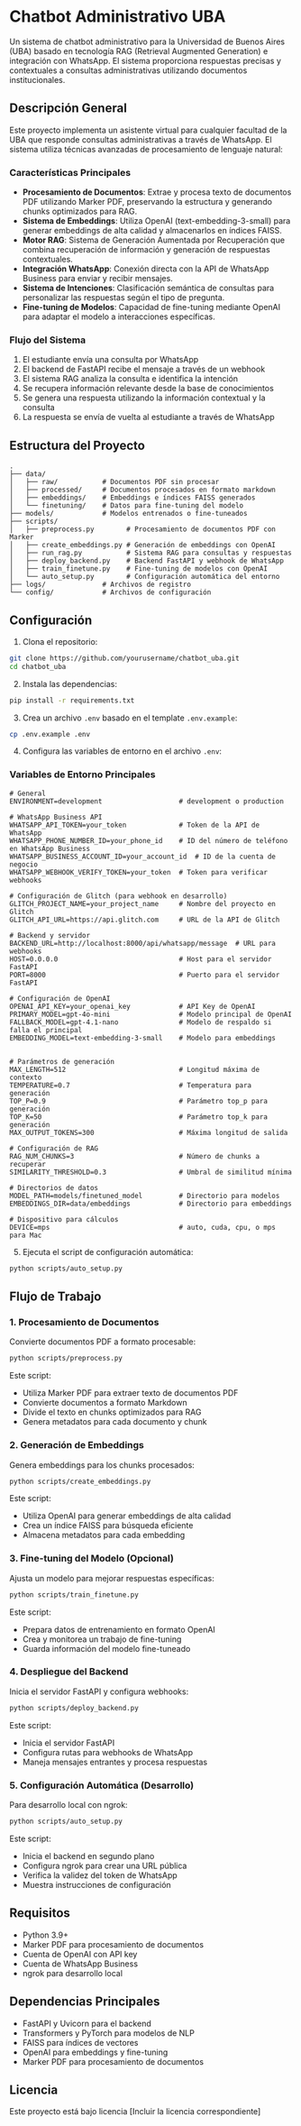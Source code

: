 # Chatbot Administrativo UBA

Un sistema de chatbot administrativo para la Universidad de Buenos Aires (UBA) basado en tecnología RAG (Retrieval Augmented Generation) e integración con WhatsApp. El sistema proporciona respuestas precisas y contextuales a consultas administrativas utilizando documentos institucionales.

## Descripción General

Este proyecto implementa un asistente virtual para cualquier facultad de la UBA que responde consultas administrativas a través de WhatsApp. El sistema utiliza técnicas avanzadas de procesamiento de lenguaje natural:

### Características Principales

- **Procesamiento de Documentos**: Extrae y procesa texto de documentos PDF utilizando Marker PDF, preservando la estructura y generando chunks optimizados para RAG.
- **Sistema de Embeddings**: Utiliza OpenAI (text-embedding-3-small) para generar embeddings de alta calidad y almacenarlos en índices FAISS.
- **Motor RAG**: Sistema de Generación Aumentada por Recuperación que combina recuperación de información y generación de respuestas contextuales.
- **Integración WhatsApp**: Conexión directa con la API de WhatsApp Business para enviar y recibir mensajes.
- **Sistema de Intenciones**: Clasificación semántica de consultas para personalizar las respuestas según el tipo de pregunta.
- **Fine-tuning de Modelos**: Capacidad de fine-tuning mediante OpenAI para adaptar el modelo a interacciones específicas.

### Flujo del Sistema

1. El estudiante envía una consulta por WhatsApp
2. El backend de FastAPI recibe el mensaje a través de un webhook
3. El sistema RAG analiza la consulta e identifica la intención
4. Se recupera información relevante desde la base de conocimientos
5. Se genera una respuesta utilizando la información contextual y la consulta
6. La respuesta se envía de vuelta al estudiante a través de WhatsApp

## Estructura del Proyecto

```
.
├── data/
│   ├── raw/           # Documentos PDF sin procesar
│   ├── processed/     # Documentos procesados en formato markdown
│   ├── embeddings/    # Embeddings e índices FAISS generados
│   └── finetuning/    # Datos para fine-tuning del modelo
├── models/            # Modelos entrenados o fine-tuneados
├── scripts/
│   ├── preprocess.py        # Procesamiento de documentos PDF con Marker
│   ├── create_embeddings.py # Generación de embeddings con OpenAI
│   ├── run_rag.py           # Sistema RAG para consultas y respuestas
│   ├── deploy_backend.py    # Backend FastAPI y webhook de WhatsApp
│   ├── train_finetune.py    # Fine-tuning de modelos con OpenAI
│   └── auto_setup.py        # Configuración automática del entorno
├── logs/              # Archivos de registro
└── config/            # Archivos de configuración
```

## Configuración

1. Clona el repositorio:
```bash
git clone https://github.com/yourusername/chatbot_uba.git
cd chatbot_uba
```

2. Instala las dependencias:
```bash
pip install -r requirements.txt
```

3. Crea un archivo `.env` basado en el template `.env.example`:
```bash
cp .env.example .env
```

4. Configura las variables de entorno en el archivo `.env`:

### Variables de Entorno Principales

```
# General
ENVIRONMENT=development                   # development o production

# WhatsApp Business API
WHATSAPP_API_TOKEN=your_token             # Token de la API de WhatsApp
WHATSAPP_PHONE_NUMBER_ID=your_phone_id    # ID del número de teléfono en WhatsApp Business
WHATSAPP_BUSINESS_ACCOUNT_ID=your_account_id  # ID de la cuenta de negocio
WHATSAPP_WEBHOOK_VERIFY_TOKEN=your_token  # Token para verificar webhooks

# Configuración de Glitch (para webhook en desarrollo)
GLITCH_PROJECT_NAME=your_project_name     # Nombre del proyecto en Glitch
GLITCH_API_URL=https://api.glitch.com     # URL de la API de Glitch

# Backend y servidor
BACKEND_URL=http://localhost:8000/api/whatsapp/message  # URL para webhooks
HOST=0.0.0.0                              # Host para el servidor FastAPI
PORT=8000                                 # Puerto para el servidor FastAPI

# Configuración de OpenAI
OPENAI_API_KEY=your_openai_key            # API Key de OpenAI
PRIMARY_MODEL=gpt-4o-mini                 # Modelo principal de OpenAI
FALLBACK_MODEL=gpt-4.1-nano               # Modelo de respaldo si falla el principal
EMBEDDING_MODEL=text-embedding-3-small    # Modelo para embeddings


# Parámetros de generación
MAX_LENGTH=512                            # Longitud máxima de contexto
TEMPERATURE=0.7                           # Temperatura para generación
TOP_P=0.9                                 # Parámetro top_p para generación
TOP_K=50                                  # Parámetro top_k para generación
MAX_OUTPUT_TOKENS=300                     # Máxima longitud de salida

# Configuración de RAG
RAG_NUM_CHUNKS=3                          # Número de chunks a recuperar
SIMILARITY_THRESHOLD=0.3                  # Umbral de similitud mínima

# Directorios de datos
MODEL_PATH=models/finetuned_model         # Directorio para modelos
EMBEDDINGS_DIR=data/embeddings            # Directorio para embeddings

# Dispositivo para cálculos
DEVICE=mps                                # auto, cuda, cpu, o mps para Mac
```

5. Ejecuta el script de configuración automática:
```bash
python scripts/auto_setup.py
```

## Flujo de Trabajo

### 1. Procesamiento de Documentos

Convierte documentos PDF a formato procesable:

```bash
python scripts/preprocess.py
```

Este script:
- Utiliza Marker PDF para extraer texto de documentos PDF
- Convierte documentos a formato Markdown
- Divide el texto en chunks optimizados para RAG
- Genera metadatos para cada documento y chunk

### 2. Generación de Embeddings

Genera embeddings para los chunks procesados:

```bash
python scripts/create_embeddings.py
```

Este script:
- Utiliza OpenAI para generar embeddings de alta calidad
- Crea un índice FAISS para búsqueda eficiente
- Almacena metadatos para cada embedding

### 3. Fine-tuning del Modelo (Opcional)

Ajusta un modelo para mejorar respuestas específicas:

```bash
python scripts/train_finetune.py
```

Este script:
- Prepara datos de entrenamiento en formato OpenAI
- Crea y monitorea un trabajo de fine-tuning
- Guarda información del modelo fine-tuneado

### 4. Despliegue del Backend

Inicia el servidor FastAPI y configura webhooks:

```bash
python scripts/deploy_backend.py
```

Este script:
- Inicia el servidor FastAPI
- Configura rutas para webhooks de WhatsApp
- Maneja mensajes entrantes y procesa respuestas

### 5. Configuración Automática (Desarrollo)

Para desarrollo local con ngrok:

```bash
python scripts/auto_setup.py
```

Este script:
- Inicia el backend en segundo plano
- Configura ngrok para crear una URL pública
- Verifica la validez del token de WhatsApp
- Muestra instrucciones de configuración

## Requisitos

- Python 3.9+
- Marker PDF para procesamiento de documentos
- Cuenta de OpenAI con API key
- Cuenta de WhatsApp Business
- ngrok para desarrollo local

## Dependencias Principales

- FastAPI y Uvicorn para el backend
- Transformers y PyTorch para modelos de NLP
- FAISS para índices de vectores
- OpenAI para embeddings y fine-tuning
- Marker PDF para procesamiento de documentos

## Licencia

Este proyecto está bajo licencia [Incluir la licencia correspondiente]
